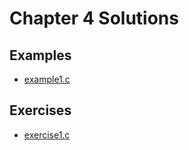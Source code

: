 # Chapter 4 Solutions
## Examples
- [example1.c](./examples/example1.c)

## Exercises
- [exercise1.c](./exercises/exercise1.c)


